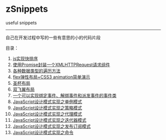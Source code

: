 # zSnippets
useful snippets
***
自己在开发过程中写的一些有意思的小的代码片段

目录：

1. [js实现快排序](quick-sort.js)
2. [使用Promise封装一个XMLHTTPRequest请求组件](request.js)
3. [各种数据类型的遍历方法](iterator.js)
4. [flex弹性布局+CSS3 animation简单演示](flex.html)
5. [圣杯布局](grail-layout.html)
6. [双飞翼布局](sfy-layout.html)
7. [一个可以实现绑定事件、解绑事件和派发事件的事件类](Event.js)
8. [JavaScript设计模式实现之单例模式](singleton-pattern.js)
9. [JavaScript设计模式实现之策略模式](strategy-pattern.js)
10. [JavaScript设计模式实现之代理模式](proxy-pattern.js)
11. [JavaScript设计模式实现之迭代器模式](iterator-pattern.js)
12. [JavaScript设计模式实现之发布订阅模式](pubsub-pattern.js)
13. [JavaScript设计模式实现之命令](command-pattern.js)
